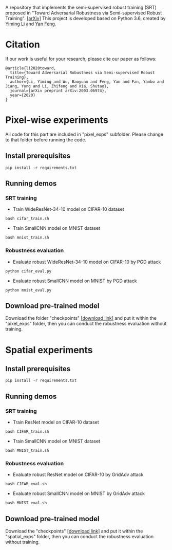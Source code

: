 
A repository that implements the semi-supervised robust training (SRT)  proposed in "Toward Adversarial Robustness via Semi-supervised Robust Training". [[arXiv]](https://arxiv.org/abs/2003.06974) 
This project is developed based on Python 3.6, created by [Yiming Li](http://liyiming.tech/) and [Yan Feng](http://yanfeng0096.com/). 

# Citation
If our work is useful for your research, please cite our paper as follows:
```
@article{li2020toward,
  title={Toward Adversarial Robustness via Semi-supervised Robust Training},
  author={Li, Yiming and Wu, Baoyuan and Feng, Yan and Fan, Yanbo and Jiang, Yong and Li, Zhifeng and Xia, Shutao},
  journal={arXiv preprint arXiv:2003.06974},
  year={2020}
}
```


# Pixel-wise experiments
All code for this part are included in "pixel_exps" subfolder. Please change to that folder before running the code.
## Install prerequisites
```
pip install -r requirements.txt
```


## Running demos
### SRT training
* Train WideResNet-34-10 model on CIFAR-10 dataset

```
bash cifar_train.sh
```


* Train SmallCNN model on MNIST dataset

```
bash mnist_train.sh
```

### Robustness evaluation
* Evaluate robust WideResNet-34-10 model on CIFAR-10 by PGD attack

```
python cifar_eval.py 
```

* Evaluate robust SmallCNN model on MNIST by PGD attack

```
python mnist_eval.py 
```

## Download pre-trained model
Download the folder "checkpoints" [[download link]](https://www.dropbox.com/sh/9ec1s7nlrkeplwn/AADnNNeHmSip4lEhZJs0L1BRa/checkpoints?dl=0&subfolder_nav_tracking=1) and put it within the "pixel_exps" folder, then you can conduct
the robustness evaluation without training.






# Spatial experiments
## Install prerequisites
```
pip install -r requirements.txt
```


## Running demos

### SRT training
* Train ResNet model on CIFAR-10 dataset

```
bash CIFAR_train.sh
```


* Train SmallCNN model on MNIST dataset

```
bash MNIST_train.sh
```

### Robustness evaluation
* Evaluate robust ResNet model on CIFAR-10 by GridAdv attack

```
bash CIFAR_eval.sh
```

* Evaluate robust SmallCNN model on MNIST by GridAdv attack

```
bash MNIST_eval.sh
```

## Download pre-trained model
Download the  "checkpoints" [[download link]](https://www.dropbox.com/sh/3bbf00w0ykdxgpe/AAAEyYWVm70qbRTZD3BkjRela/checkpoints?dl=0&subfolder_nav_tracking=1) and put it within the "spatial_exps" folder, then you can conduct
the robustness evaluation without training.
